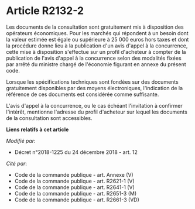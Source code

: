 # Article R2132-2

Les documents de la consultation sont gratuitement mis à disposition des opérateurs économiques. Pour les marchés qui
répondent à un besoin dont la valeur estimée est égale ou supérieure à 25 000 euros hors taxes et dont la procédure donne
lieu à la publication d'un avis d'appel à la concurrence, cette mise à disposition s'effectue sur un profil d'acheteur à
compter de la publication de l'avis d'appel à la concurrence selon des modalités fixées par arrêté du ministre chargé de
l'économie figurant en annexe du présent code. 

Lorsque les spécifications techniques sont fondées sur des documents gratuitement disponibles par des moyens électroniques,
l'indication de la référence de ces documents est considérée comme suffisante.

L'avis d'appel à la concurrence, ou le cas échéant l'invitation à confirmer l'intérêt, mentionne l'adresse du profil
d'acheteur sur lequel les documents de la consultation sont accessibles.

**Liens relatifs à cet article**

_Modifié par_:

  - Décret n°2018-1225 du 24 décembre 2018 - art. 12

_Cité par_:

  - Code de la commande publique - art. Annexe (V)
  - Code de la commande publique - art. R2621-1 (V)
  - Code de la commande publique - art. R2641-1 (V)
  - Code de la commande publique - art. R2651-3 (M)
  - Code de la commande publique - art. R2661-3 (VD)
